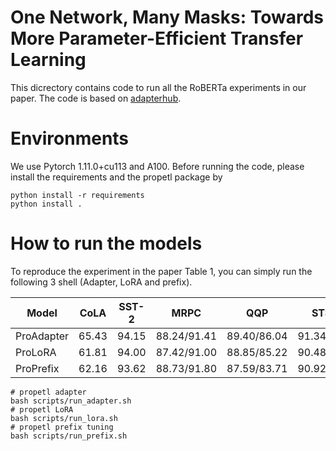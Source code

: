 # One Network, Many Masks: Towards More Parameter-Efficient Transfer Learning
This dicrectory contains code to run all the RoBERTa experiments in our paper. The code is based on [adapterhub](https://github.com/adapter-hub/adapter-transformers).

# Environments

We use Pytorch 1.11.0+cu113 and A100.
Before running the code, please install the requirements and the propetl package by
```
python install -r requirements
python install .
```

# How to run the models
To reproduce the experiment in the paper Table 1, you can simply run the following 3 shell (Adapter, LoRA and prefix).

Model | CoLA | SST-2 | MRPC | QQP | STS-B | MNLI | QNLI | RTE | Avg
--- | --- | --- | --- | --- | --- | --- | --- | --- | ---
ProAdapter | 65.43 | 94.15 | 88.24/91.41 | 89.40/86.04 | 91.34/90.95 | 86.53 | 92.58 | 76.50 | 86.6
ProLoRA | 61.81 | 94.00 | 87.42/91.00 | 88.85/85.22 | 90.48/90.47 | 85.73 | 91.05 | 63.79 | 84.53
ProPrefix | 62.16 | 93.62 | 88.73/91.80 | 87.59/83.71 | 90.92/90.83 | 85.30 | 91.75 | 72.66 | 85.37

```
# propetl adapter
bash scripts/run_adapter.sh
# propetl LoRA
bash scripts/run_lora.sh
# propetl prefix tuning
bash scripts/run_prefix.sh
```

